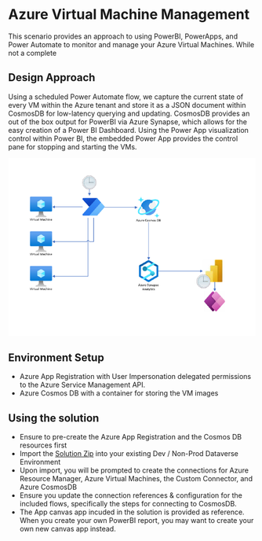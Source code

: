 # Azure Virtual Machine Management 

This scenario provides an approach to using PowerBI, PowerApps, and Power Automate to monitor and manage your Azure Virtual Machines. While not a complete

## Design Approach

Using a scheduled Power Automate flow, we capture the current state of every VM within the Azure tenant and store it as a JSON document within CosmosDB for low-latency querying and updating.
CosmosDB provides an out of the box output for PowerBI via Azure Synapse, which allows for the easy creation of a Power BI Dashboard. Using the Power App visualization control within Power BI, the embedded Power App provides the control pane for stopping and starting the VMs.

![Azure VM Management Design Pattern](img/Architecture.png)

## Environment Setup

* Azure App Registration with User Impersonation delegated permissions to the Azure Service Management API.
* Azure Cosmos DB with a container for storing the VM images

## Using the solution

* Ensure to pre-create the Azure App Registration and the Cosmos DB resources first
* Import the [Solution Zip](solutions/VMManagementFlows_1_0_0_1.zip) into your existing Dev / Non-Prod Dataverse Environment
* Upon import, you will be prompted to create the connections for Azure Resource Manager, Azure Virtual Machines, the Custom Connector, and Azure CosmosDB
* Ensure you update the connection references & configuration for the included flows, specifically the steps for connecting to CosmosDB.
* The App canvas app incuded in the solution is provided as reference. When you create your own PowerBI report, you may want to create your own new canvas app instead.

